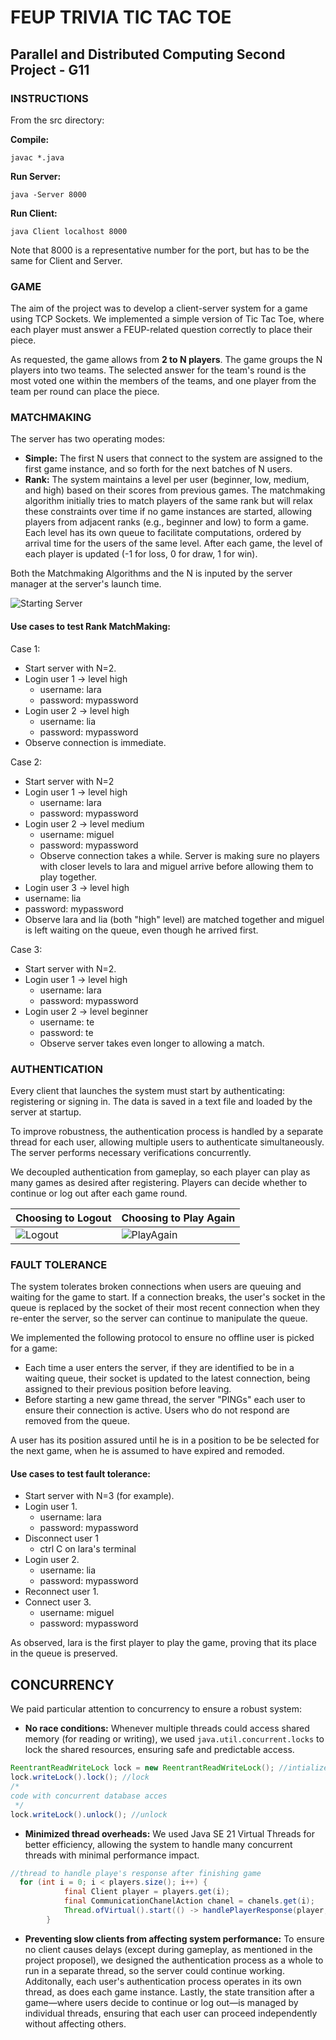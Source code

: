 # FEUP TRIVIA TIC TAC TOE

## Parallel and Distributed Computing Second Project - G11

### INSTRUCTIONS

From the src directory:

<b>Compile:</b>
```shell
javac *.java
```

<b>Run Server:</b>
```shell
java -Server 8000
```

<b>Run Client:</b>
```shell
java Client localhost 8000
```

Note that 8000 is a representative number for the port, but has to be the same for Client and Server.


### GAME 

The aim of the project was to develop a client-server system for a game using TCP Sockets. We implemented a simple version of Tic Tac Toe, where each player must answer a FEUP-related question correctly to place their piece.

As requested, the game allows from <b>2 to N players</b>. The game groups the N players into two teams. The selected answer for the team's round  is the most voted one within the members of the teams, and one player from the team per round can place the piece. 

###  MATCHMAKING

The server has two operating modes:

- <b>Simple:</b> The first N users that connect to the system are assigned to the first game instance, and so forth for the next batches of N users.
- <b>Rank:</b> The system maintains a level per user (beginner, low, medium, and high) based on their scores from previous games. The matchmaking algorithm initially tries to match players of the same rank but will relax these constraints over time if no game instances are started, allowing players from adjacent ranks (e.g., beginner and low) to form a game.  Each level has its own queue to facilitate computations, ordered by arrival time for the users of the same level. After each game, the level of each player is updated (-1 for loss, 0 for draw, 1 for win).


Both the Matchmaking Algorithms and the N is inputed by the server manager at the server's launch time.

![Starting Server](assign2/doc/Server.png)

#### Use cases to test Rank MatchMaking:

Case 1:
- Start server with N=2.
- Login user 1 -> level high
  - username: lara 
  - password: mypassword
- Login user 2 -> level high
  - username: lia
  - password: mypassword
- Observe connection is immediate.

Case 2:
- Start server with N=2
- Login user 1 -> level high
  - username: lara 
  - password: mypassword
- Login user 2 -> level medium
  - username: miguel
  - password: mypassword
  - Observe connection takes a while. Server is making sure no players with closer levels to lara and miguel arrive before allowing them to play together.
-  Login user 3 -> level high
  - username: lia 
  - password: mypassword
  - Observe lara and lia (both "high" level) are matched together and miguel is left waiting on the queue, even though he arrived first.

Case 3:
- Start server with N=2.
- Login user 1 -> level high
    - username: lara
    - password: mypassword
- Login user 2 -> level beginner
    - username: te
    - password: te 
    - Observe server takes even longer to allowing a match.

###  AUTHENTICATION

Every client that launches the system must start by authenticating: registering or signing in. The data is saved in a text file and loaded by the server at startup.

To improve robustness, the authentication process is handled by a separate thread for each user, allowing multiple users to authenticate simultaneously. The server performs necessary verifications concurrently.

We decoupled authentication from gameplay, so each player can play as many games as desired after registering. Players can decide whether to continue or log out after each game round.

| Choosing to Logout | Choosing to Play Again                                                                                              |
|---------------------------|---------------------------------------------------------------------------------------------------------------------|
|![Logout](assign2/doc/Logout.png)| ![PlayAgain](assign2/doc/PlayAgain.png) |

###  FAULT TOLERANCE

The system tolerates broken connections when users are queuing and waiting for the game to start. If a connection breaks, the user's socket in the queue is replaced by the socket of their most recent connection when they re-enter the server, so the server can continue to manipulate the queue.

We implemented the following protocol to ensure no offline user is picked for a game:

- Each time a user enters the server, if they are identified to be in a waiting queue, their socket is updated to the latest connection, being assigned to their previous position before leaving.
- Before starting a new game thread, the server "PINGs" each user to ensure their connection is active. Users who do not respond are removed from the queue.

 A user has its position assured until he is in a position to be be selected for the next game, when he is assumed to have expired and remoded.

#### Use cases to test fault tolerance:

- Start server with N=3 (for example).
- Login user 1.
  - username: lara 
  - password: mypassword
- Disconnect user 1
  - ctrl C on lara's terminal
- Login user 2.
  - username: lia
  - password: mypassword
- Reconnect user 1.
- Connect user 3.
  - username: miguel
  - password: mypassword

As observed, lara is the first player to play the game, proving that its place in the queue is preserved.

## CONCURRENCY

We paid particular attention to concurrency to ensure a robust system:

- **No race conditions:** Whenever multiple threads could access shared memory (for reading or writing), we used `java.util.concurrent.locks` to lock the shared resources, ensuring safe and predictable access.
````java
ReentrantReadWriteLock lock = new ReentrantReadWriteLock(); //intialize lock
lock.writeLock().lock(); //lock
/*                  
code with concurrent database acces
 */
lock.writeLock().unlock(); //unlock
````
- **Minimized thread overheads:** We used Java SE 21 Virtual Threads for better efficiency, allowing the system to handle many concurrent threads with minimal performance impact.
```java
//thread to handle playe's response after finishing game
  for (int i = 0; i < players.size(); i++) {
            final Client player = players.get(i);
            final CommunicationChanelAction chanel = chanels.get(i);
            Thread.ofVirtual().start(() -> handlePlayerResponse(player, chanel ));
        }
```
- **Preventing slow clients from affecting system performance:** To ensure no client causes delays (except during gameplay, as mentioned in the project proposel), we designed the authentication process as a whole to run in a separate thread, so the server could continue working. Additonally, each user's authentication process operates in its own thread, as does each game instance. Lastly, the state transition after a game—where users decide to continue or log out—is managed by individual threads, ensuring that each user can proceed independently without affecting others.



